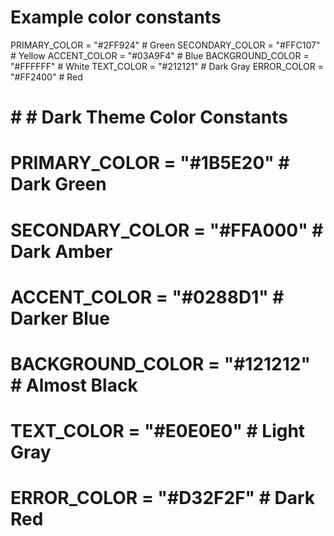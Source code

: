 
# Example color constants
PRIMARY_COLOR = "#2FF924"       # Green
SECONDARY_COLOR = "#FFC107"     # Yellow
ACCENT_COLOR = "#03A9F4"        # Blue
BACKGROUND_COLOR = "#FFFFFF"    # White
TEXT_COLOR = "#212121"          # Dark Gray
ERROR_COLOR = "#FF2400"         # Red

# # # Dark Theme Color Constants
# PRIMARY_COLOR = "#1B5E20"       # Dark Green
# SECONDARY_COLOR = "#FFA000"     # Dark Amber
# ACCENT_COLOR = "#0288D1"        # Darker Blue
# BACKGROUND_COLOR = "#121212"    # Almost Black
# TEXT_COLOR = "#E0E0E0"          # Light Gray
# ERROR_COLOR = "#D32F2F"         # Dark Red


